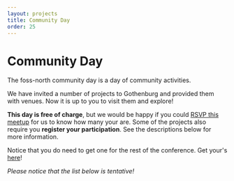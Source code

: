 ```yaml
---
layout: projects
title: Community Day
order: 25
---
```


<h1>Community Day</h1>

The foss-north community day is a day of community activities.

We have invited a number of projects to Gothenburg and provided them with venues. Now it is up to you to visit them and explore!

<b>This day is free of charge</b>, but we would be happy if you could <a href="https://www.meetup.com/foss-gbg/events/258126040/">RSVP this meetup</a> for us to know how many your are. Some of the projects also require you <b>register your participation</b>. See the descriptions below for more information.

Notice that you do need to get one for the rest of the conference. Get your's <a href="tickets.html">here</a>!

<i>Please notice that the list below is tentative!</i>
